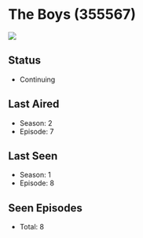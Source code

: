 # The Boys (355567)

<img src="https://dg31sz3gwrwan.cloudfront.net/poster/355567/1337843-0-optimized.jpg" />

## Status
* Continuing
## Last Aired
* Season: 2
* Episode: 7
## Last Seen
* Season: 1
* Episode: 8
## Seen Episodes
* Total: 8
